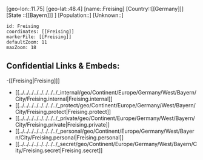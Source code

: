 ﻿---
location: [48.4,11.75]
mapzoom: [7,12] 
mapmarker: city 
type: City
tags:
- geo/City


SpocWebEntityId: 30260
isDeleted: false
confidential: public

---
[geo-lon::11.75]
[geo-lat::48.4]
[name::Freising]
[Country::[[Germany]]]
[State ::[[Bayern]]] ]
[Population::]
[Unknown::]


```leaflet
id: Freising
coordinates: [[Freising]]
markerFile: [[Freising]]
defaultZoom: 11 
maxZoom: 18
```


## Confidential Links & Embeds: 
-[[Freising|Freising]]] 
- [[../../../../../../../../_internal/geo/Continent/Europe/Germany/West/Bayern/City/Freising.internal|Freising.internal]] 
- [[../../../../../../../../_protect/geo/Continent/Europe/Germany/West/Bayern/City/Freising.protect|Freising.protect]] 
- [[../../../../../../../../_private/geo/Continent/Europe/Germany/West/Bayern/City/Freising.private|Freising.private]] 
- [[../../../../../../../../_personal/geo/Continent/Europe/Germany/West/Bayern/City/Freising.personal|Freising.personal]] 
- [[../../../../../../../../_secret/geo/Continent/Europe/Germany/West/Bayern/City/Freising.secret|Freising.secret]] 
